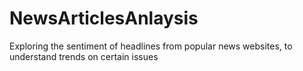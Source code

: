 # NewsArticlesAnlaysis
Exploring the sentiment of headlines from popular news websites, to understand trends on certain issues
